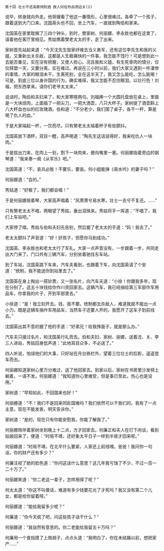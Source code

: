     第十回 壮士不还高歌倾别酒 故人何在热血洒边关(2) 

   说毕，转身就向外走。他哥嫂看了他这一番情形，心里很难过。各牵了一个孩子，跟着送到大门口来。沈国英头也不回，坐上汽车，一直就到陶伯和家来。

   沈国英在家里耽搁了三四个钟头，到时，樊家树、何丽娜、李永胜也都在这里了，请着他在客厅里相见。秀姑携着樊老太太的手，走了出来。

   家树首先站起来道：“今天沈先生毁家纾难去当义勇军，还有这位李先生和我的义姐，又重新出关杀敌，这都是人生极痛快的一件事，我怎能不饯行！可是想到此一去能否重见，实在没有把握，又使人担心。况且我和义姐，有生死骨肉的情分，仅仅拜盟一天，又要分离，实在难过。再说在三小时以前，我们大家又遇到一件凄惨的事情，大家的眼泪未干。生离死别，全在这半天了，我又怎么能吃，怎么能喝！可是，到底三位以身许国的行为，确实难得，我又怎能不忍住眼泪，以壮行色！刘福，把东西拿来。请你们老爷太太来。”

   说话时，陶伯和夫妇来了，和大家寒暄两句。刘福捧一个大圆托盘放在桌上，里面是一大块烧肉，上面插了一把尖刀，一把大酒壶，八只大杯子。家树提了酒壶斟上八大杯血也似的红玫瑰酒。伯和道：“不分老少，我们围了桌子，各干一杯，算是喝了仇人的血。”

   于是大家端起一杯，一饮而尽。只有樊老太太端着杯子有些颤抖。

   沈国英放下酒杯，双目一瞪，高声喝道：“陶先生这话说得好，我来吃仇人一块肉。”

   于是拔出刀来，在肉上一划，割下一块肉来，便向嘴里一塞。何丽娜指着旁边的钢琴道：“我来奏一阕《从军乐》吧。”

   沈国英道：“不，哀兵必胜！不要乐，要哀。何小姐能弹《易水吟》的妻子吗？”

   何丽娜道：“会的。”

   秀姑道：“好极了，我们都会唱！”

   于是何丽娜按着琴，大家高声唱着：“风萧萧兮易水寒，壮士一去兮不复还。……”

   只有樊老太太不唱，两眼望了秀姑，垂出泪珠来。秀姑将手一挥道：“不唱了，我们上车站吧。”

   大家停了唱，秀姑与伯和夫妇先告别，然后握了老太太的手道：“妈！我去了。”

   老太太颤抖了声音道：“好！好孩子，但愿你马到成功。”

   沈国英、李永胜也和老太太行了军礼。大家一点声音没有，一步跟着一步，共同走出大门来了。门口共有三辆汽车，分别坐着驰往东车站。

   到了车站，沈国英跳下车来，汽车夫看到，也跟着下车，向沈国英请了个安道：“统制，我不能送你到站里去了。”

   沈国英在身上掏出一搭钞票，又一张名片，向汽车夫道：“小徐！你跟我多年，现在分别了。这五十块钱给你作川资回家去。这辆汽车，我已经捐给第三军部作军用品车，你拿我的片子，开到军部里去。”

   小徐道：“是！我立刻开去。钱，我不要。统制都去杀敌人，难道我就不能出一点小力。既是这辆车捐作军用品车，当然车子还要人开的，我愿开了这车子到前线去。”

   沈国英出其不意的握了他的手道：“好弟兄！给我挣面子，就是那么办。”

   汽车夫只接过名片，和沈国英行礼而去。伯和夫妇、家树、丽娜，送着沈、关、李三人进站，秀姑回身低声道：“此地耳目众多，不必送了。”

   四人听说，怕误他们的大事，只好站在月台铁栏外，望着三位壮士的后影，遥遥登车而去。

   何丽娜知道家树心里万分难过，送了他回家去。到家以后，家树在书房里沙发椅上躺着，一语不发。何丽娜道：“我知道你心里难受，但是事已至此，伤心也是没用。”

   家树道：“早知如此，不回国来也好！”

   何丽娜道：“不！我们不是回来同赴国难吗？我们依然可以干我们的。我有了一点主意，现在不能发表，明天告诉你。”

   家树道：“是的，现在只有你能安慰我，你能了解我了。”

   何丽娜陪伴着家树坐到晚上十二点，方才回家去。何廉正和夫人在灯下闲谈，看到姑娘回来了，便道：“时局不靖，还好象太平日子一样到半夜才回来呢。”

   何丽娜道：“时局不靖，在北平什么要紧，人家还上前线哩。爸爸！我问你一句话，你的财产还有多少？”

   何廉注视了她的脸色道：“你问这话什么意思？这几年我亏蚀了不少，不过一百一二十万了。”

   何丽娜笑道：“你二老这一辈子，怎样用得了呢？”

   何太太道：“你这不叫傻话，难道有多少钱要花光了才死吗？我又没有第二个儿女，都是给你留着呀。”

   何丽娜道：“能给我留多少呢？”

   何廉道：“你今天疯了吧，问这些孩子话干什么？”

   何丽娜道：“我自然有意思的。你二老能给我留五十万吗？”

   何廉用一个食指摸了上唇胡子，点点头道：“我明白了，你在未结婚以前，想把家产……”


